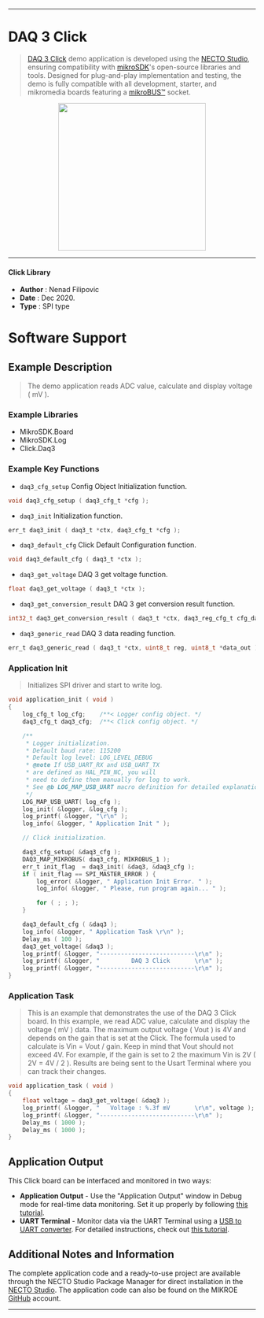 
---
# DAQ 3 Click

> [DAQ 3 Click](https://www.mikroe.com/?pid_product=MIKROE-4486) demo application is developed using
the [NECTO Studio](https://www.mikroe.com/necto), ensuring compatibility with [mikroSDK](https://www.mikroe.com/mikrosdk)'s
open-source libraries and tools. Designed for plug-and-play implementation and testing, the demo is fully compatible with
all development, starter, and mikromedia boards featuring a [mikroBUS&trade;](https://www.mikroe.com/mikrobus) socket.

<p align="center">
  <img src="https://www.mikroe.com/?pid_product=MIKROE-4486&image=1" height=300px>
</p>

---

#### Click Library

- **Author**        : Nenad Filipovic
- **Date**          : Dec 2020.
- **Type**          : SPI type

# Software Support

## Example Description

> The demo application reads ADC value, calculate and display voltage ( mV ).

### Example Libraries

- MikroSDK.Board
- MikroSDK.Log
- Click.Daq3

### Example Key Functions

- `daq3_cfg_setup` Config Object Initialization function.
```c
void daq3_cfg_setup ( daq3_cfg_t *cfg );
```

- `daq3_init` Initialization function.
```c
err_t daq3_init ( daq3_t *ctx, daq3_cfg_t *cfg );
```

- `daq3_default_cfg` Click Default Configuration function.
```c
void daq3_default_cfg ( daq3_t *ctx );
```

- `daq3_get_voltage` DAQ 3 get voltage function.
```c
float daq3_get_voltage ( daq3_t *ctx );
```

- `daq3_get_conversion_result` DAQ 3 get conversion result function.
```c
int32_t daq3_get_conversion_result ( daq3_t *ctx, daq3_reg_cfg_t cfg_data );
```

- `daq3_generic_read` DAQ 3 data reading function.
```c
err_t daq3_generic_read ( daq3_t *ctx, uint8_t reg, uint8_t *data_out );
```

### Application Init

> Initializes SPI driver and start to write log.

```c
void application_init ( void ) 
{
    log_cfg_t log_cfg;    /**< Logger config object. */
    daq3_cfg_t daq3_cfg;  /**< Click config object. */

    /** 
     * Logger initialization.
     * Default baud rate: 115200
     * Default log level: LOG_LEVEL_DEBUG
     * @note If USB_UART_RX and USB_UART_TX 
     * are defined as HAL_PIN_NC, you will 
     * need to define them manually for log to work. 
     * See @b LOG_MAP_USB_UART macro definition for detailed explanation.
     */
    LOG_MAP_USB_UART( log_cfg );
    log_init( &logger, &log_cfg );
    log_printf( &logger, "\r\n" );
    log_info( &logger, " Application Init " );

    // Click initialization.

    daq3_cfg_setup( &daq3_cfg );
    DAQ3_MAP_MIKROBUS( daq3_cfg, MIKROBUS_1 );
    err_t init_flag  = daq3_init( &daq3, &daq3_cfg );
    if ( init_flag == SPI_MASTER_ERROR ) {
        log_error( &logger, " Application Init Error. " );
        log_info( &logger, " Please, run program again... " );

        for ( ; ; );
    }

    daq3_default_cfg ( &daq3 );
    log_info( &logger, " Application Task \r\n" );
    Delay_ms ( 100 );
    daq3_get_voltage( &daq3 );
    log_printf( &logger, "---------------------------\r\n" );
    log_printf( &logger, "         DAQ 3 Click       \r\n" );
    log_printf( &logger, "---------------------------\r\n" );
}
```

### Application Task

> This is an example that demonstrates the use of the DAQ 3 Click board.
In this example, we read ADC value, calculate and display the voltage ( mV ) data.
The maximum output voltage ( Vout ) is 4V and 
depends on the gain that is set at the Click.
The formula used to calculate is Vin = Vout / gain. 
Keep in mind that Vout should not exceed 4V.
For example, if the gain is set to 2 the maximum Vin is 2V ( 2V = 4V / 2 ). 
Results are being sent to the Usart Terminal where you can track their changes.

```c
void application_task ( void ) 
{   
    float voltage = daq3_get_voltage( &daq3 );
    log_printf( &logger, "   Voltage : %.3f mV       \r\n", voltage );
    log_printf( &logger, "---------------------------\r\n" );
    Delay_ms ( 1000 );
    Delay_ms ( 1000 );
}
```

## Application Output

This Click board can be interfaced and monitored in two ways:
- **Application Output** - Use the "Application Output" window in Debug mode for real-time data monitoring.
Set it up properly by following [this tutorial](https://www.youtube.com/watch?v=ta5yyk1Woy4).
- **UART Terminal** - Monitor data via the UART Terminal using
a [USB to UART converter](https://www.mikroe.com/click/interface/usb?interface*=uart,uart). For detailed instructions,
check out [this tutorial](https://help.mikroe.com/necto/v2/Getting%20Started/Tools/UARTTerminalTool).

## Additional Notes and Information

The complete application code and a ready-to-use project are available through the NECTO Studio Package Manager for 
direct installation in the [NECTO Studio](https://www.mikroe.com/necto). The application code can also be found on
the MIKROE [GitHub](https://github.com/MikroElektronika/mikrosdk_click_v2) account.

---
